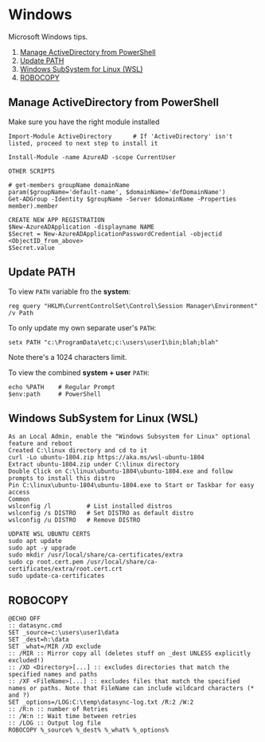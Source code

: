 # Windows
Microsoft Windows tips.

1. [Manage ActiveDirectory from PowerShell](#manage-activedirectory-from-powershell)
2. [Update PATH](#update-path)
3. [Windows SubSystem for Linux (WSL)](#windows-subsystem-for-linux-wsl)
4. [ROBOCOPY](#robocopy)


## Manage ActiveDirectory from PowerShell
Make sure you have the right module installed
```
Import-Module ActiveDirectory      # If 'ActiveDirectory' isn't listed, proceed to next step to install it

Install-Module -name AzureAD -scope CurrentUser

OTHER SCRIPTS

# get-members groupName domainName
param($groupName='default-name', $domainName='defDomainName')
Get-ADGroup -Identity $groupName -Server $domainName -Properties member).member

CREATE NEW APP REGISTRATION
$New-AzureADApplication -displayname NAME
$Secret = New-AzureADApplicationPasswordCredential -objectid <ObjectID_from_above>
$Secret.value
```


## Update PATH
To view `PATH` variable fro the __system__:
```
reg query "HKLM\CurrentControlSet\Control\Session Manager\Environment" /v Path
```

To only update my own separate user's `PATH`:
```
setx PATH "c:\ProgramData\etc;c:\users\user1\bin;blah;blah"
```
Note there's a 1024 characters limit.

To view the combined __system + user__ `PATH`:
```
echo %PATH    # Regular Prompt
$env:path     # PowerShell
```


## Windows SubSystem for Linux (WSL)
```
As an Local Admin, enable the "Windows Subsystem for Linux" optional feature and reboot
Created C:\linux directory and cd to it
curl -Lo ubuntu-1804.zip https://aka.ms/wsl-ubuntu-1804
Extract ubuntu-1804.zip under C:\linux directory
Double Click on C:\linux\ubuntu-1804\ubuntu-1804.exe and follow prompts to install this distro
Pin C:\linux\ubuntu-1804\ubuntu-1804.exe to Start or Taskbar for easy access
Common  
wslconfig /l          # List installed distros
wslconfig /s DISTRO   # Set DISTRO as default distro
wslconfig /u DISTRO   # Remove DISTRO

UDPATE WSL UBUNTU CERTS
sudo apt update
sudo apt -y upgrade
sudo mkdir /usr/local/share/ca-certificates/extra
sudo cp root.cert.pem /usr/local/share/ca-certificates/extra/root.cert.crt
sudo update-ca-certificates
```


## ROBOCOPY
```
@ECHO OFF
:: datasync.cmd
SET _source=c:\users\user1\data 
SET _dest=h:\data
SET _what=/MIR /XD exclude
:: /MIR :: Mirror copy all (deletes stuff on _dest UNLESS explicitly excluded!)
:: /XD <Directory>[...] :: excludes directories that match the specified names and paths 
:: /XF <FileName>[...] :: excludes files that match the specified names or paths. Note that FileName can include wildcard characters (* and ?) 
SET _options=/LOG:C:\temp\datasync-log.txt /R:2 /W:2
:: /R:n :: number of Retries 
:: /W:n :: Wait time between retries 
:: /LOG :: Output log file 
ROBOCOPY %_source% %_dest% %_what% %_options%
```
